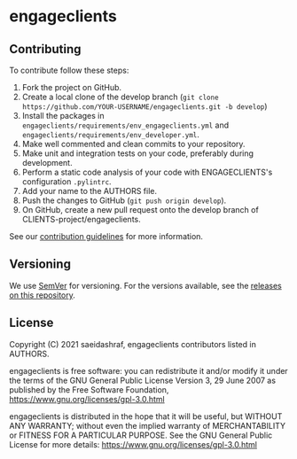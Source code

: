 # engageclients


## Contributing

To contribute follow these steps:

1. Fork the project on GitHub.
2. Create a local clone of the develop branch (`git clone https://github.com/YOUR-USERNAME/engageclients.git -b develop`)
3. Install the packages in `engageclients/requirements/env_engageclients.yml` and `engageclients/requirements/env_developer.yml`.
4. Make well commented and clean commits to your repository.
5. Make unit and integration tests on your code, preferably during development.
6. Perform a static code analysis of your code with ENGAGECLIENTS's configuration `.pylintrc`.
7. Add your name to the AUTHORS file.
8. Push the changes to GitHub (`git push origin develop`).
9. On GitHub, create a new pull request onto the develop branch of CLIENTS-project/engageclients.

See our [contribution guidelines](http://www.saeidashraf.com/) for more information.

## Versioning

We use [SemVer](http://semver.org/) for versioning. For the versions available, see the [releases on this repository](https://github.com/CLIENTS-project/engageclients/releases).

## License

Copyright (C) 2021 saeidashraf, engageclients contributors listed in AUTHORS.

engageclients is free software: you can redistribute it and/or modify it under the terms of the GNU General Public License Version 3, 29 June 2007 as published by the Free Software Foundation, https://www.gnu.org/licenses/gpl-3.0.html

engageclients is distributed in the hope that it will be useful, but WITHOUT ANY WARRANTY; without even the implied warranty of MERCHANTABILITY or FITNESS FOR A PARTICULAR PURPOSE. See the GNU General Public License for more details: https://www.gnu.org/licenses/gpl-3.0.html
